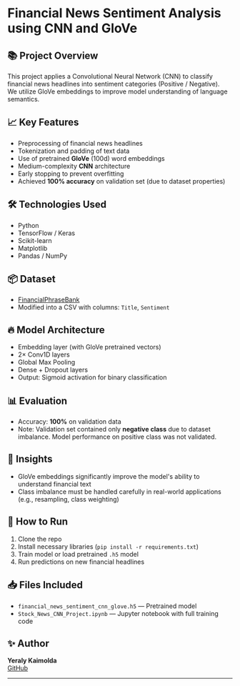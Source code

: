 # Financial News Sentiment Analysis using CNN and GloVe

## 📚 Project Overview
This project applies a Convolutional Neural Network (CNN) to classify financial news headlines into sentiment categories (Positive / Negative).  
We utilize GloVe embeddings to improve model understanding of language semantics.

## 📈 Key Features
- Preprocessing of financial news headlines
- Tokenization and padding of text data
- Use of pretrained **GloVe** (100d) word embeddings
- Medium-complexity **CNN** architecture
- Early stopping to prevent overfitting
- Achieved **100% accuracy** on validation set (due to dataset properties)

## 🛠️ Technologies Used
- Python
- TensorFlow / Keras
- Scikit-learn
- Matplotlib
- Pandas / NumPy

## 📦 Dataset
- [FinancialPhraseBank](https://www.kaggle.com/datasets/ankurzing/sentiment-analysis-for-financial-news)
- Modified into a CSV with columns: `Title`, `Sentiment`

## 🔥 Model Architecture
- Embedding layer (with GloVe pretrained vectors)
- 2× Conv1D layers
- Global Max Pooling
- Dense + Dropout layers
- Output: Sigmoid activation for binary classification

## 📊 Evaluation
- Accuracy: **100%** on validation data
- Note: Validation set contained only **negative class** due to dataset imbalance. Model performance on positive class was not validated.

## 🧠 Insights
- GloVe embeddings significantly improve the model's ability to understand financial text
- Class imbalance must be handled carefully in real-world applications (e.g., resampling, class weighting)

## 📂 How to Run
1. Clone the repo
2. Install necessary libraries (`pip install -r requirements.txt`)
3. Train model or load pretrained `.h5` model
4. Run predictions on new financial headlines

## 📥 Files Included
- `financial_news_sentiment_cnn_glove.h5` — Pretrained model
- `Stock_News_CNN_Project.ipynb` — Jupyter notebook with full training code

## ✨ Author
**Yeraly Kaimolda**  
[GitHub](https://github.com/YeralyK)

---

